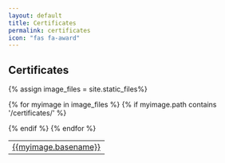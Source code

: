 ```yaml
---
layout: default
title: Certificates
permalink: certificates
icon: "fas fa-award"
---
```

## Certificates

{% assign image_files = site.static_files%}

<table class="table table-striped">

{% for myimage in image_files %}
{% if myimage.path contains '/certificates/' %}
  <tr>
   <td>
   <a href="{{myimage.path}}" target="_blank" ><i class="fas fa-file-alt"></i>  {{myimage.basename}}</a>
   </td>
  </tr>

{% endif %}
{% endfor %}

</table>
